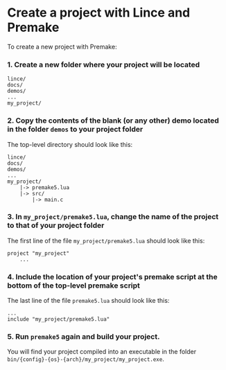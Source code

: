 # Create a project with Lince and Premake

To create a new project with Premake:

### 1. Create a new folder where your project will be located

```
lince/
docs/
demos/
...
my_project/
```

### 2. Copy the contents of the blank (or any other) demo located in the folder `demos` to your project folder

The top-level directory should look like this:

```
lince/
docs/
demos/
...
my_project/
	|-> premake5.lua
	|-> src/
		|-> main.c
```

### 3. In `my_project/premake5.lua`, change the name of the project to that of your project folder

The first line of the file `my_project/premake5.lua` should look like this:
```
project "my_project"
	...
```

### 4. Include the location of your project's premake script at the bottom of the top-level premake script

The last line of the file `premake5.lua` should look like this:
```
...
include "my_project/premake5.lua"
```

### 5. Run `premake5` again and build your project.

You will find your project compiled into an executable in the folder `bin/{config}-{os}-{arch}/my_project/my_project.exe`.